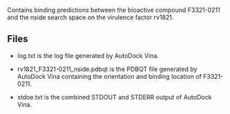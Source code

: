Contains binding predictions between the bioactive compound F3321-0211 and the nside search space on the virulence factor rv1821.

## Files

- log.txt is the log file generated by AutoDock Vina.

- rv1821_F3321-0211_nside.pdbqt is the PDBQT file generated by AutoDock Vina containing the orientation and binding location of F3321-0211.

- stdoe.txt is the combined STDOUT and STDERR output of AutoDock Vina.

